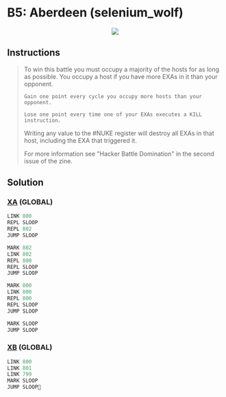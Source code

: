 # B5: Aberdeen (selenium_wolf)
<div align='center'><img src='PB031B.gif' /></div>

## Instructions
>To win this battle you must occupy a majority of the hosts for as long as possible. You occupy a host if you have more EXAs in it than your opponent.
>
>     Gain one point every cycle you occupy more hosts than your opponent.
>
>     Lose one point every time one of your EXAs executes a KILL instruction.
>
>Writing any value to the #NUKE register will destroy all EXAs in that host, including the EXA that triggered it.
>
>For more information see "Hacker Battle Domination" in the second issue of the zine.

## Solution

### [XA](XA.exa) (GLOBAL)
```asm
LINK 800
REPL SLOOP
REPL 802
JUMP SLOOP

MARK 802
LINK 802
REPL 800
REPL SLOOP
JUMP SLOOP

MARK 800
LINK 800
REPL 800
REPL SLOOP
JUMP SLOOP

MARK SLOOP
JUMP SLOOP
```

### [XB](XB.exa) (GLOBAL)
```asm
LINK 800
LINK 801
LINK 799
MARK SLOOP
JUMP SLOOP
```